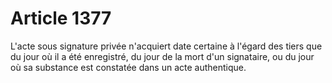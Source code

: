 # Article 1377

<p>L'acte sous signature privée n'acquiert date certaine à l'égard des tiers que du jour où il a été enregistré, du jour de la mort d'un signataire, ou du jour où sa substance est constatée dans un acte authentique. </p>